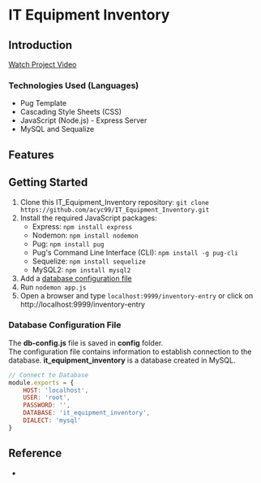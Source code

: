 # IT Equipment Inventory 

## Introduction 

[Watch Project Video](https://clipchamp.com/watch/E3ln4n9urXS)

### Technologies Used (Languages)
* Pug Template 
* Cascading Style Sheets (CSS)
* JavaScript (Node.js) - Express Server 
* MySQL and Sequalize 

## Features 

## Getting Started
1. Clone this IT_Equipment_Inventory repository: `git clone https://github.com/acyc99/IT_Equipment_Inventory.git`
2. Install the required JavaScript packages: <br/> 
    <!-- Node Package Manager (npm) -->
    * Express: `npm install express`
    * Nodemon: `npm install nodemon`
    * Pug: `npm install pug`
    * Pug's Command Line Interface (CLI): `npm install -g pug-cli`
    * Sequelize: `npm install sequelize`
    * MySQL2: `npm install mysql2`
3. Add a [database configuration file](#database-configuration-file) 
4. Run `nodemon app.js`
5. Open a browser and type `localhost:9999/inventory-entry` or click on http://localhost:9999/inventory-entry

### Database Configuration File 
The **db-config.js** file is saved in **config** folder. </br>
The configuration file contains information to establish connection to the database. 
**it_equipment_inventory** is a database created in MySQL. 

``` JavaScript
// Connect to Database 
module.exports = {
    HOST: 'localhost',
    USER: 'root',
    PASSWORD: '',
    DATABASE: 'it_equipment_inventory',
    DIALECT: 'mysql'
}
```

## Reference 
* 